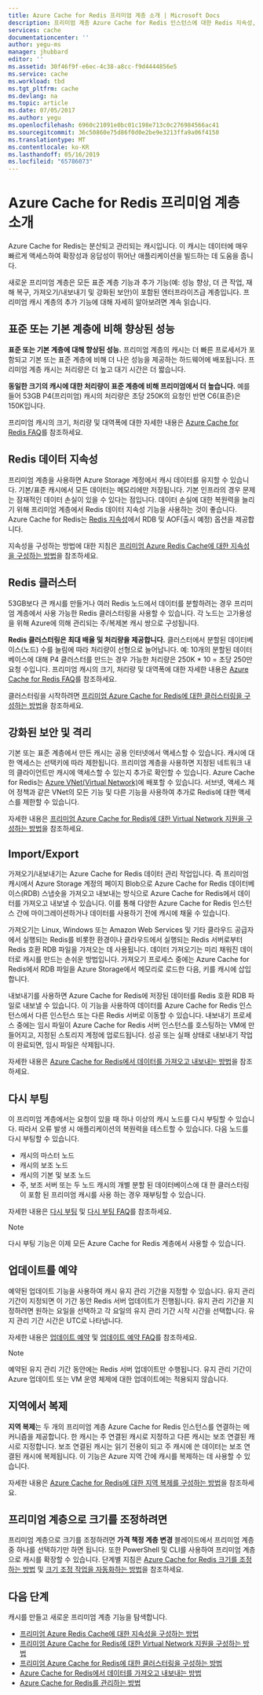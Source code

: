 ```yaml
---
title: Azure Cache for Redis 프리미엄 계층 소개 | Microsoft Docs
description: 프리미엄 계층 Azure Cache for Redis 인스턴스에 대한 Redis 지속성, Redis 클러스터링 및 VNET 지원을 만들고 관리하는 방법을 알아봅니다.
services: cache
documentationcenter: ''
author: yegu-ms
manager: jhubbard
editor: ''
ms.assetid: 30f46f9f-e6ec-4c38-a8cc-f9d4444856e5
ms.service: cache
ms.workload: tbd
ms.tgt_pltfrm: cache
ms.devlang: na
ms.topic: article
ms.date: 07/05/2017
ms.author: yegu
ms.openlocfilehash: 6960c21091e0bc01c198e713c0c276984566ac41
ms.sourcegitcommit: 36c50860e75d86f0d0e2be9e3213ffa9a06f4150
ms.translationtype: MT
ms.contentlocale: ko-KR
ms.lasthandoff: 05/16/2019
ms.locfileid: "65786073"
---
```

# <a name="introduction-to-the-azure-cache-for-redis-premium-tier"></a>Azure Cache for Redis 프리미엄 계층 소개
Azure Cache for Redis는 분산되고 관리되는 캐시입니다. 이 캐시는 데이터에 매우 빠르게 액세스하여 확장성과 응답성이 뛰어난 애플리케이션을 빌드하는 데 도움을 줍니다. 

새로운 프리미엄 계층은 모든 표준 계층 기능과 추가 기능(예: 성능 향상, 더 큰 작업, 재해 복구, 가져오기/내보내기 및 강화된 보안)이 포함된 엔터프라이즈급 계층입니다. 프리미엄 캐시 계층의 추가 기능에 대해 자세히 알아보려면 계속 읽습니다.

## <a name="better-performance-compared-to-standard-or-basic-tier"></a>표준 또는 기본 계층에 비해 향상된 성능
**표준 또는 기본 계층에 대해 향상된 성능.**  프리미엄 계층의 캐시는 더 빠른 프로세서가 포함되고 기본 또는 표준 계층에 비해 더 나은 성능을 제공하는 하드웨어에 배포됩니다. 프리미엄 계층 캐시는 처리량은 더 높고 대기 시간은 더 짧습니다. 

**동일한 크기의 캐시에 대한 처리량이 표준 계층에 비해 프리미엄에서 더 높습니다.**  예를 들어 53GB P4(프리미엄) 캐시의 처리량은 초당 250K의 요청인 반면 C6(표준)은 150K입니다.

프리미엄 캐시의 크기, 처리량 및 대역폭에 대한 자세한 내용은 [Azure Cache for Redis FAQ](cache-faq.md#what-azure-cache-for-redis-offering-and-size-should-i-use)를 참조하세요.

## <a name="redis-data-persistence"></a>Redis 데이터 지속성
프리미엄 계층을 사용하면 Azure Storage 계정에서 캐시 데이터를 유지할 수 있습니다. 기본/표준 캐시에서 모든 데이터는 메모리에만 저장됩니다. 기본 인프라의 경우 문제는 잠재적인 데이터 손실이 있을 수 있다는 점입니다. 데이터 손실에 대한 복원력을 늘리기 위해 프리미엄 계층에서 Redis 데이터 지속성 기능을 사용하는 것이 좋습니다. Azure Cache for Redis는 [Redis 지속성](https://redis.io/topics/persistence)에서 RDB 및 AOF(출시 예정) 옵션을 제공합니다. 

지속성을 구성하는 방법에 대한 지침은 [프리미엄 Azure Redis Cache에 대한 지속성을 구성하는 방법](cache-how-to-premium-persistence.md)을 참조하세요.

## <a name="redis-cluster"></a>Redis 클러스터
53GB보다 큰 캐시를 만들거나 여러 Redis 노드에서 데이터를 분할하려는 경우 프리미엄 계층에서 사용 가능한 Redis 클러스터링을 사용할 수 있습니다. 각 노드는 고가용성을 위해 Azure에 의해 관리되는 주/복제본 캐시 쌍으로 구성됩니다. 

**Redis 클러스터링은 최대 배율 및 처리량을 제공합니다.** 클러스터에서 분할된 데이터베이스(노드) 수를 늘림에 따라 처리량이 선형으로 늘어납니다. 예: 10개의 분할된 데이터베이스에 대해 P4 클러스터를 만드는 경우 가능한 처리량은 250K * 10 = 초당 250만 요청 수입니다. 프리미엄 캐시의 크기, 처리량 및 대역폭에 대한 자세한 내용은 [Azure Cache for Redis FAQ](cache-faq.md#what-azure-cache-for-redis-offering-and-size-should-i-use)를 참조하세요.

클러스터링을 시작하려면 [프리미엄 Azure Cache for Redis에 대한 클러스터링을 구성하는 방법](cache-how-to-premium-clustering.md)을 참조하세요.

## <a name="enhanced-security-and-isolation"></a>강화된 보안 및 격리
기본 또는 표준 계층에서 만든 캐시는 공용 인터넷에서 액세스할 수 있습니다. 캐시에 대한 액세스는 선택키에 따라 제한됩니다. 프리미엄 계층을 사용하면 지정된 네트워크 내의 클라이언트만 캐시에 액세스할 수 있는지 추가로 확인할 수 있습니다. Azure Cache for Redis는 [Azure VNet(Virtual Network)](https://azure.microsoft.com/services/virtual-network/)에 배포할 수 있습니다. 서브넷, 액세스 제어 정책과 같은 VNet의 모든 기능 및 다른 기능을 사용하여 추가로 Redis에 대한 액세스를 제한할 수 있습니다.

자세한 내용은 [프리미엄 Azure Cache for Redis에 대한 Virtual Network 지원을 구성하는 방법](cache-how-to-premium-vnet.md)을 참조하세요.

## <a name="importexport"></a>Import/Export
가져오기/내보내기는 Azure Cache for Redis 데이터 관리 작업입니다. 즉 프리미엄 캐시에서 Azure Storage 계정의 페이지 Blob으로 Azure Cache for Redis 데이터베이스(RDB) 스냅숏을 가져오고 내보내는 방식으로 Azure Cache for Redis에서 데이터를 가져오고 내보낼 수 있습니다. 이를 통해 다양한 Azure Cache for Redis 인스턴스 간에 마이그레이션하거나 데이터를 사용하기 전에 캐시에 채울 수 있습니다.

가져오기는 Linux, Windows 또는 Amazon Web Services 및 기타 클라우드 공급자에서 실행되는 Redis를 비롯한 환경이나 클라우드에서 실행되는 Redis 서버로부터 Redis 호환 RDB 파일을 가져오는 데 사용됩니다. 데이터 가져오기는 미리 채워진 데이터로 캐시를 만드는 손쉬운 방법입니다. 가져오기 프로세스 중에는 Azure Cache for Redis에서 RDB 파일을 Azure Storage에서 메모리로 로드한 다음, 키를 캐시에 삽입합니다.

내보내기를 사용하면 Azure Cache for Redis에 저장된 데이터를 Redis 호환 RDB 파일로 내보낼 수 있습니다. 이 기능을 사용하여 데이터를 Azure Cache for Redis 인스턴스에서 다른 인스턴스 또는 다른 Redis 서버로 이동할 수 있습니다. 내보내기 프로세스 중에는 임시 파일이 Azure Cache for Redis 서버 인스턴스를 호스팅하는 VM에 만들어지고, 지정된 스토리지 계정에 업로드됩니다. 성공 또는 실패 상태로 내보내기 작업이 완료되면, 임시 파일은 삭제됩니다.

자세한 내용은 [Azure Cache for Redis에서 데이터를 가져오고 내보내는 방법](cache-how-to-import-export-data.md)을 참조하세요.

## <a name="reboot"></a>다시 부팅
이 프리미엄 계층에서는 요청이 있을 때 하나 이상의 캐시 노드를 다시 부팅할 수 있습니다. 따라서 오류 발생 시 애플리케이션의 복원력을 테스트할 수 있습니다. 다음 노드를 다시 부팅할 수 있습니다.

* 캐시의 마스터 노드
* 캐시의 보조 노드
* 캐시의 기본 및 보조 노드
* 주, 보조 서버 또는 두 노드 캐시의 개별 분할 된 데이터베이스에 대 한 클러스터링이 포함 된 프리미엄 캐시를 사용 하는 경우 재부팅할 수 있습니다.

자세한 내용은 [다시 부팅](cache-administration.md#reboot) 및 [다시 부팅 FAQ](cache-administration.md#reboot-faq)를 참조하세요.

>[!NOTE]
>다시 부팅 기능은 이제 모든 Azure Cache for Redis 계층에서 사용할 수 있습니다.
>
>

## <a name="schedule-updates"></a>업데이트를 예약
예약된 업데이트 기능을 사용하여 캐시 유지 관리 기간을 지정할 수 있습니다. 유지 관리 기간이 지정되면 이 기간 동안 Redis 서버 업데이트가 진행됩니다. 유지 관리 기간을 지정하려면 원하는 요일을 선택하고 각 요일의 유지 관리 기간 시작 시간을 선택합니다. 유지 관리 기간 시간은 UTC로 나타냅니다. 

자세한 내용은 [업데이트 예약](cache-administration.md#schedule-updates) 및 [업데이트 예약 FAQ](cache-administration.md#schedule-updates-faq)를 참조하세요.

> [!NOTE]
> 예약된 유지 관리 기간 동안에는 Redis 서버 업데이트만 수행됩니다. 유지 관리 기간이 Azure 업데이트 또는 VM 운영 체제에 대한 업데이트에는 적용되지 않습니다.
> 
> 

## <a name="geo-replication"></a>지역에서 복제

**지역 복제**는 두 개의 프리미엄 계층 Azure Cache for Redis 인스턴스를 연결하는 메커니즘을 제공합니다. 한 캐시는 주 연결된 캐시로 지정하고 다른 캐시는 보조 연결된 캐시로 지정합니다. 보조 연결된 캐시는 읽기 전용이 되고 주 캐시에 쓴 데이터는 보조 연결된 캐시에 복제됩니다. 이 기능은 Azure 지역 간에 캐시를 복제하는 데 사용할 수 있습니다.

자세한 내용은 [Azure Cache for Redis에 대한 지역 복제를 구성하는 방법](cache-how-to-geo-replication.md)을 참조하세요.


## <a name="to-scale-to-the-premium-tier"></a>프리미엄 계층으로 크기를 조정하려면
프리미엄 계층으로 크기를 조정하려면 **가격 책정 계층 변경** 블레이드에서 프리미엄 계층 중 하나를 선택하기만 하면 됩니다. 또한 PowerShell 및 CLI를 사용하여 프리미엄 계층으로 캐시를 확장할 수 있습니다. 단계별 지침은 [Azure Cache for Redis 크기를 조정하는 방법](cache-how-to-scale.md) 및 [크기 조정 작업을 자동화하는 방법](cache-how-to-scale.md#how-to-automate-a-scaling-operation)을 참조하세요.

## <a name="next-steps"></a>다음 단계
캐시를 만들고 새로운 프리미엄 계층 기능을 탐색합니다.

* [프리미엄 Azure Redis Cache에 대한 지속성을 구성하는 방법](cache-how-to-premium-persistence.md)
* [프리미엄 Azure Cache for Redis에 대한 Virtual Network 지원을 구성하는 방법](cache-how-to-premium-vnet.md)
* [프리미엄 Azure Cache for Redis에 대한 클러스터링을 구성하는 방법](cache-how-to-premium-clustering.md)
* [Azure Cache for Redis에서 데이터를 가져오고 내보내는 방법](cache-how-to-import-export-data.md)
* [Azure Cache for Redis를 관리하는 방법](cache-administration.md)

